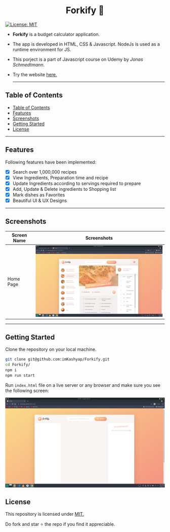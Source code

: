 
<h1 style="text-align:center;">Forkify 🍜 </h1>
  
  [![License: MIT](https://img.shields.io/badge/License-MIT-blue.svg)](https://opensource.org/licenses/MIT)

- **Forkify** is a budget calculator application.
- The app is developed in HTML, CSS & Javascript. NodeJs is used as a runtime environment for JS.
- This porject is a part of Javascript course on Udemy by *Jonas Schmedtmann*.
- Try the website [here.](https://imkashyap.github.io/Forkify/)
  
  ***


## Table of Contents
- [Table of Contents](#table-of-contents)
- [Features](#features)
- [Screenshots](#screenshots)
- [Getting Started](#getting-started)
- [License](#license)

***

## Features
Following features have been implemented:

- [x] Search over 1,000,000 recipes
- [x] View Ingredients, Preparation time and recipe 
- [x] Update Ingredients according to servings required to prepare
- [x] Add, Update & Delete ingredients to Shopping list
- [x] Mark dishes as Favorites
- [x] Beautiful UI & UX Designs
  
***

## Screenshots
|Screen Name | Screenshots |
|---|--|
|Home Page|<img src='./screenshots/ss2.png' width=600px alt='Screenshot of the App'>|

***

## Getting Started
Clone the repository on your local machine.

```bash
git clone git@github.com:imKashyap/Forkify.git
cd Forkify/
npm i
npm run start
```

Run `index.html` file on a live server or any browser and make sure you see the following screen:

![Screenshot of the landing page of Web Server](screenshots/ss1.png)

## License
 This repository is licensed under [MIT.](https://github.com/imKashyap/forkify/blob/main/LICENSE)
 
 Do fork and star :star: the repo if you find it appreciable.
